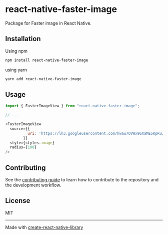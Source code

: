 # react-native-faster-image

Package for Faster image in React Native.

## Installation

Using npm

```sh
npm install react-native-faster-image
```

using yarn

```sh
yarn add react-native-faster-image
```


## Usage

```js
import { FasterImageView } from "react-native-faster-image";

// ...

<FasterImageView
  source={{
          uri: 'https://lh3.googleusercontent.com/hwau7OVWx96XaME5KpRuJ0I_MscrerK6SbRH1UwYHYaxIDQQtn7RZK02LDSfBzCreidFgDsJeXyqDct6EZiH6vsV=w640-h400-e365-rj-sc0x00ffffff',
        }}
  style={styles.image}
  radius={100}
/>
```

## Contributing

See the [contributing guide](CONTRIBUTING.md) to learn how to contribute to the repository and the development workflow.

## License

MIT

---

Made with [create-react-native-library](https://github.com/callstack/react-native-builder-bob)
